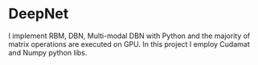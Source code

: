 DeepNet
=======

I implement RBM, DBN, Multi-modal DBN with Python and the majority of matrix operations are executed on GPU. In this project I employ Cudamat and Numpy python libs.
